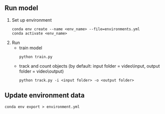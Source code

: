 ## Run model
1. Set up environment
    ```
    conda env create --name <env_name> --file=environments.yml 
    conda activate <env_name>
    ```
2. Run
    - train model
        ```
        python train.py
        ```
    - track and count objects (by default: input folder = video\input, output folder = video\output)
        ```
        python track.py -i <input folder> -o <output folder>
        ```


## Update environment data 
```
conda env export > environment.yml
```